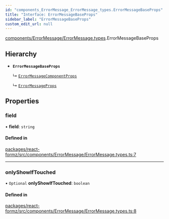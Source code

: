 ```yaml
---
id: "components_ErrorMessage_ErrorMessage_types.ErrorMessageBaseProps"
title: "Interface: ErrorMessageBaseProps"
sidebar_label: "ErrorMessageBaseProps"
custom_edit_url: null
---
```


[components/ErrorMessage/ErrorMessage.types](../modules/components_ErrorMessage_ErrorMessage_types.md).ErrorMessageBaseProps

## Hierarchy

- **`ErrorMessageBaseProps`**

  ↳ [`ErrorMessageComponentProps`](components_ErrorMessage_ErrorMessage_types.ErrorMessageComponentProps.md)

  ↳ [`ErrorMessageProps`](components_ErrorMessage_ErrorMessage_types.ErrorMessageProps.md)

## Properties

### field

• **field**: `string`

#### Defined in

[packages/react-formz/src/components/ErrorMessage/ErrorMessage.types.ts:7](https://github.com/ZerryStack/react-formz/blob/1ba1704/packages/react-formz/src/components/ErrorMessage/ErrorMessage.types.ts#L7)

___

### onlyShowIfTouched

• `Optional` **onlyShowIfTouched**: `boolean`

#### Defined in

[packages/react-formz/src/components/ErrorMessage/ErrorMessage.types.ts:8](https://github.com/ZerryStack/react-formz/blob/1ba1704/packages/react-formz/src/components/ErrorMessage/ErrorMessage.types.ts#L8)
